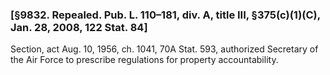 ### [§9832. Repealed. Pub. L. 110–181, div. A, title III, §375(c)(1)(C), Jan. 28, 2008, 122 Stat. 84] ###

Section, act Aug. 10, 1956, ch. 1041, 70A Stat. 593, authorized Secretary of the Air Force to prescribe regulations for property accountability.
